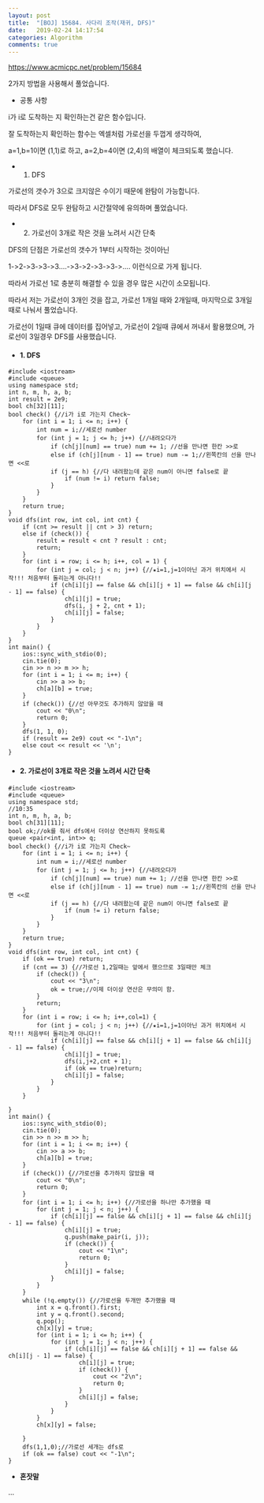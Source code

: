 ```yaml
---
layout: post
title:  "[BOJ] 15684. 사다리 조작(재귀, DFS)"
date:   2019-02-24 14:17:54
categories: Algorithm
comments: true
---
```


https://www.acmicpc.net/problem/15684  



2가지 방법을 사용해서 풀었습니다.  

* 공통 사항  

i가 i로 도착하는 지 확인하는건 같은 함수입니다.  

잘 도착하는지 확인하는 함수는 엑셀처럼 가로선을 두껍게 생각하여,  

a=1,b=1이면 (1,1)로 하고, a=2,b=4이면 (2,4)의 배열이 체크되도록 했습니다.  

* 1. DFS  


가로선의 갯수가 3으로 크지않은 수이기 때문에 완탐이 가능합니다.  

따라서 DFS로 모두 완탐하고 시간절약에 유의하며 풀었습니다.  

* 2. 가로선이 3개로 작은 것을 노려서 시간 단축  

DFS의 단점은 가로선의 갯수가 1부터 시작하는 것이아닌  

1->2->3->3->3....->3->2->3->3->.... 이런식으로 가게 됩니다.  

따라서 가로선 1로 충분히 해결할 수 있을 경우 많은 시간이 소모됩니다.  

따라서 저는 가로선이 3개인 것을 잡고, 가로선 1개일 때와 2개일때, 마지막으로 3개일때로 나눠서 풀었습니다.  

가로선이 1일때 큐에 데이터를 집어넣고, 가로선이 2일때 큐에서 꺼내서 활용했으며, 가로선이 3일경우 DFS를 사용했습니다.  


* #### 1. DFS
~~~
#include <iostream>
#include <queue>
using namespace std;
int n, m, h, a, b;
int result = 2e9;
bool ch[32][11];
bool check() {//i가 i로 가는지 Check~
	for (int i = 1; i <= n; i++) {
		int num = i;//세로선 number
		for (int j = 1; j <= h; j++) {//내려오다가
			if (ch[j][num] == true) num += 1; //선을 만나면 한칸 >>로
			else if (ch[j][num - 1] == true) num -= 1;//왼쪽칸의 선을 만나면 <<로
			if (j == h) {//다 내려왔는데 같은 num이 아니면 false로 끝
				if (num != i) return false;
			}
		}
	}
	return true;
}
void dfs(int row, int col, int cnt) {
	if (cnt >= result || cnt > 3) return;
	else if (check()) {
		result = result < cnt ? result : cnt;
		return;
	}
	for (int i = row; i <= h; i++, col = 1) {
		for (int j = col; j < n; j++) {//★i=1,j=1이아닌 과거 위치에서 시작!!! 처음부터 돌리는게 아니다!!
			if (ch[i][j] == false && ch[i][j + 1] == false && ch[i][j - 1] == false) {
				ch[i][j] = true;
				dfs(i, j + 2, cnt + 1);
				ch[i][j] = false;
			}
		}
	}
}
int main() {
	ios::sync_with_stdio(0);
	cin.tie(0);
	cin >> n >> m >> h;
	for (int i = 1; i <= m; i++) {
		cin >> a >> b;
		ch[a][b] = true;
	}
	if (check()) {//선 아무것도 추가하지 않았을 때
		cout << "0\n";
		return 0;
	}
	dfs(1, 1, 0);
	if (result == 2e9) cout << "-1\n";
	else cout << result << '\n';
}
~~~

* #### 2. 가로선이 3개로 작은 것을 노려서 시간 단축
~~~
#include <iostream>
#include <queue>
using namespace std;
//10:35
int n, m, h, a, b;
bool ch[31][11];
bool ok;//ok를 줘서 dfs에서 더이상 연산하지 못하도록
queue <pair<int, int>> q;
bool check() {//i가 i로 가는지 Check~
	for (int i = 1; i <= n; i++) {
		int num = i;//세로선 number
		for (int j = 1; j <= h; j++) {//내려오다가
			if (ch[j][num] == true) num += 1; //선을 만나면 한칸 >>로
			else if (ch[j][num - 1] == true) num -= 1;//왼쪽칸의 선을 만나면 <<로
			if (j == h) {//다 내려왔는데 같은 num이 아니면 false로 끝
				if (num != i) return false;
			}
		}
	}
	return true;
}
void dfs(int row, int col, int cnt) {
	if (ok == true) return;
	if (cnt == 3) {//가로선 1,2일때는 앞에서 했으므로 3일때만 체크
		if (check()) {
			cout << "3\n";
			ok = true;//이제 더이상 연산은 무의미 함.
		}
		return;
	}
	for (int i = row; i <= h; i++,col=1) {
		for (int j = col; j < n; j++) {//★i=1,j=1이아닌 과거 위치에서 시작!!! 처음부터 돌리는게 아니다!!
			if (ch[i][j] == false && ch[i][j + 1] == false && ch[i][j - 1] == false) {
				ch[i][j] = true;
				dfs(i,j+2,cnt + 1);
				if (ok == true)return;
				ch[i][j] = false;
			}
		}
	}

}
int main() {
	ios::sync_with_stdio(0);
	cin.tie(0);
	cin >> n >> m >> h;
	for (int i = 1; i <= m; i++) {
		cin >> a >> b;
		ch[a][b] = true;
	}
	if (check()) {//가로선을 추가하지 않았을 때
		cout << "0\n";
		return 0;
	}
	for (int i = 1; i <= h; i++) {//가로선을 하나만 추가했을 때
		for (int j = 1; j < n; j++) {
			if (ch[i][j] == false && ch[i][j + 1] == false && ch[i][j - 1] == false) {
				ch[i][j] = true;
				q.push(make_pair(i, j));
				if (check()) {
					cout << "1\n";
					return 0;
				}
				ch[i][j] = false;
			}
		}
	}
	while (!q.empty()) {//가로선을 두개만 추가했을 때
		int x = q.front().first;
		int y = q.front().second;
		q.pop();
		ch[x][y] = true;
		for (int i = 1; i <= h; i++) {
			for (int j = 1; j < n; j++) {
				if (ch[i][j] == false && ch[i][j + 1] == false && ch[i][j - 1] == false) {
					ch[i][j] = true;
					if (check()) {
						cout << "2\n";
						return 0;
					}
					ch[i][j] = false;
				}
			}
		}
		ch[x][y] = false;

	}
	dfs(1,1,0);//가로선 세개는 dfs로
	if (ok == false) cout << "-1\n";
}

~~~

- **혼잣말**

...
